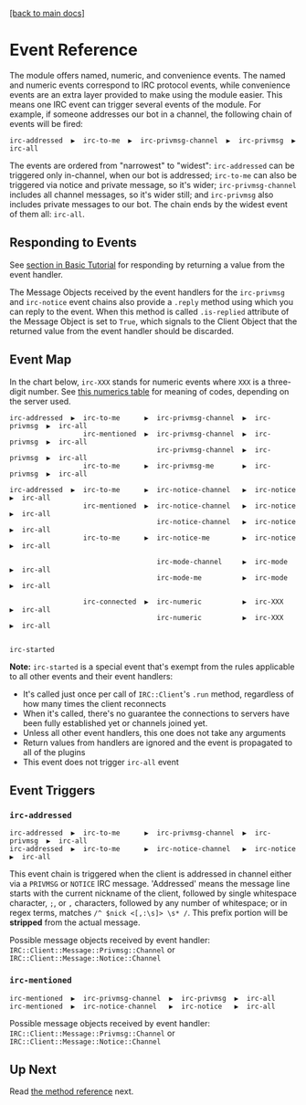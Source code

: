 [[back to main docs]](../README.md#documentation-map)

# Event Reference

The module offers named, numeric, and convenience events. The named and
numeric events correspond to IRC protocol events, while convenience events
are an extra layer provided to make using the module easier. This means one
IRC event can trigger several events of the module. For example, if someone
addresses our bot in a channel, the following chain of events will be fired:

    irc-addressed  ▶  irc-to-me  ▶  irc-privmsg-channel  ▶  irc-privmsg  ▶  irc-all

The events are ordered from "narrowest" to "widest": `irc-addressed` can be
triggered only in-channel, when our bot is addressed; `irc-to-me` can also
be triggered via notice and private message, so it's wider;
`irc-privmsg-channel` includes all channel messages, so it's wider still;
and `irc-privmsg` also includes private messages to our bot. The chain ends
by the widest event of them all: `irc-all`.

## Responding to Events

See [section in Basic Tutorial](01-basics.md#responding-to-events) for
responding by returning a value from the event handler.

The Message Objects received by the event handlers for the `irc-privmsg` and
`irc-notice` event chains also provide a `.reply` method using which you
can reply to the event. When this method is called `.is-replied` attribute
of the Message Object is set to `True`, which signals to the Client Object
that the returned value from the event handler should be discarded.

## Event Map

In the chart below, `irc-XXX` stands for numeric events where `XXX` is a
three-digit number. See [this numerics
table](https://www.alien.net.au/irc/irc2numerics.html) for meaning of codes,
depending on the server used.

```
irc-addressed  ▶  irc-to-me      ▶  irc-privmsg-channel  ▶  irc-privmsg  ▶  irc-all
                  irc-mentioned  ▶  irc-privmsg-channel  ▶  irc-privmsg  ▶  irc-all
                                    irc-privmsg-channel  ▶  irc-privmsg  ▶  irc-all
                  irc-to-me      ▶  irc-privmsg-me       ▶  irc-privmsg  ▶  irc-all

irc-addressed  ▶  irc-to-me      ▶  irc-notice-channel   ▶  irc-notice   ▶  irc-all
                  irc-mentioned  ▶  irc-notice-channel   ▶  irc-notice   ▶  irc-all
                                    irc-notice-channel   ▶  irc-notice   ▶  irc-all
                  irc-to-me      ▶  irc-notice-me        ▶  irc-notice   ▶  irc-all

                                    irc-mode-channel     ▶  irc-mode     ▶  irc-all
                                    irc-mode-me          ▶  irc-mode     ▶  irc-all

                  irc-connected  ▶  irc-numeric          ▶  irc-XXX      ▶  irc-all
                                    irc-numeric          ▶  irc-XXX      ▶  irc-all

                                                                            irc-started
```

**Note:** `irc-started` is a special event that's exempt from the rules
applicable to all other events and their event handlers:

* It's called just once per call of `IRC::Client`'s `.run` method, regardless
of how many times the client reconnects
* When it's called, there's no guarantee the connections to servers have
been fully established yet or channels joined yet.
* Unless all other event handlers, this one does not take any arguments
* Return values from handlers are ignored and the event is propagated to all of
the plugins
* This event does not trigger `irc-all` event

## Event Triggers

### `irc-addressed`

```
irc-addressed  ▶  irc-to-me      ▶  irc-privmsg-channel  ▶  irc-privmsg  ▶  irc-all
irc-addressed  ▶  irc-to-me      ▶  irc-notice-channel   ▶  irc-notice   ▶  irc-all
```

This event chain is triggered when the client is addressed in channel either
via a `PRIVMSG` or `NOTICE` IRC message. 'Addressed' means the message line
starts with the current nickname of the client, followed by single whitespace character, `;`, or `,` characters, followed by any number of whitespace; or
in regex terms, matches `/^ $nick <[,:\s]> \s* /`. This prefix portion will be
**stripped** from the actual message.

Possible message objects received by event handler:
`IRC::Client::Message::Privmsg::Channel` or
`IRC::Client::Message::Notice::Channel`

### `irc-mentioned`

```
irc-mentioned  ▶  irc-privmsg-channel  ▶  irc-privmsg  ▶  irc-all
irc-mentioned  ▶  irc-notice-channel   ▶  irc-notice   ▶  irc-all
```

Possible message objects received by event handler:
`IRC::Client::Message::Privmsg::Channel` or
`IRC::Client::Message::Notice::Channel`

## Up Next

Read [the method reference](03-method-reference.md) next.
